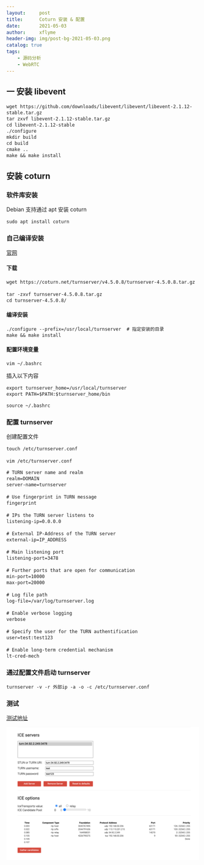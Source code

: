 ```yaml
---
layout:     post
title:      Coturn 安装 & 配置
date:       2021-05-03
author:     xflyme
header-img: img/post-bg-2021-05-03.png
catalog: true
tags:
    - 源码分析
    - WebRTC
---
```



## 一 安装 libevent
```
wget https://github.com/downloads/libevent/libevent/libevent-2.1.12-stable.tar.gz
tar zxvf libevent-2.1.12-stable.tar.gz
cd libevent-2.1.12-stable
./configure
mkdir build
cd build
cmake ..
make && make install
```

## 安装 coturn
### 软件库安装
Debian 支持通过 apt  安装 coturn
```
sudo apt install coturn
```

### 自己编译安装
 [官网](https://coturn.net/turnserver) 
#### 下载

```
wget https://coturn.net/turnserver/v4.5.0.8/turnserver-4.5.0.8.tar.gz

tar -zxvf turnserver-4.5.0.8.tar.gz
cd turnserver-4.5.0.8/
```

#### 编译安装
```
./configure --prefix=/usr/local/turnserver  # 指定安装的目录
make && make install
```

#### 配置环境变量

```
vim ~/.bashrc
```

插入以下内容

```
export turnserver_home=/usr/local/turnserver
export PATH=$PATH:$turnserver_home/bin
```

```
source ~/.bashrc
```

### 配置 turnserver

创建配置文件
```
touch /etc/turnserver.conf

vim /etc/turnserver.conf
```

```
# TURN server name and realm
realm=DOMAIN
server-name=turnserver

# Use fingerprint in TURN message
fingerprint

# IPs the TURN server listens to
listening-ip=0.0.0.0

# External IP-Address of the TURN server
external-ip=IP_ADDRESS

# Main listening port
listening-port=3478

# Further ports that are open for communication
min-port=10000
max-port=20000

# Log file path
log-file=/var/log/turnserver.log

# Enable verbose logging
verbose

# Specify the user for the TURN authentification
user=test:test123

# Enable long-term credential mechanism
lt-cred-mech
```

### 通过配置文件启动 turnserver

```
turnserver -v -r 外部ip -a -o -c /etc/turnserver.conf
```


### 测试
[测试地址](https://webrtc.github.io/samples/src/content/peerconnection/trickle-ice/)

![图一](/img/webrtc-0-1.png)






































